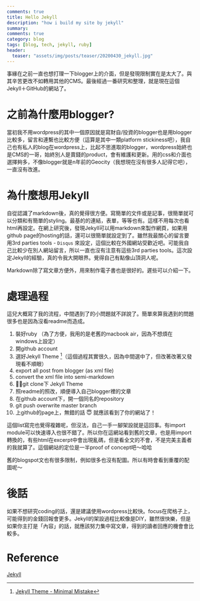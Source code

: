 ```yaml
---
comments: true
title: Hello Jekyll
description: "how i build my site by jekyll"
summary: 
comments: true
category: blog
tags: [blog, tech, jekyll, ruby]
header:
  teaser: "assets/img/posts/teaser/20200430_jekyll.jpg"
---
```


事緣在之前一直也想打理一下blogger上的介面，但是發現限制實在是太大了。與其辛苦更改不如轉用其他的CMS。最後經過一番研究和整理，就是現在這個Jekyll＋GitHub的網站了。

# 之前為什麼用blogger?

當初我不用wordpress的其中一個原因就是寫財自/投資的blogger也是用blogger比較多，留言和連繫也比較方便（這算是其中一類platform stickiness吧），我自己也有私人的blog在wordpress上，比起不思進取的blogger，wordpress始終也是CMS的一哥，始終別人是賣錢的product，會有維護和更新。用的css和介面也選擇夠多，不像blogger就是n年前的Geocity（我想現在沒有很多人記得它吧），一直沒有改進。

# 為什麼想用Jekyll

自從認識了markdown後，真的覺得很方便。寫簡單的文件或是記事，很簡單就可以分類和有簡單的styling。最基的的連結，表單，等等也有。這樣不用每次也看html再設定。在網上研究後，發現Jekyll可以用markdown來製作網頁，如果用github page的hosting的話，還可以很簡單就設定到了。雖然我最關心的留言要用3rd parties tools - `Disqus` 來設定，這個比較在外國網站受歡近吧。可能我自己比較少在別人網站留言，所以一直也沒有注意有這些3rd parties tools。這次設定Jekyll的經驗，真的令我大開眼界。覺得自己有點像山頂洞人呢。

Markdown除了寫文章方便外，用來制作電子書也是很好的。遲些可以介紹一下。

# 處理過程

這兒大概寫了我的流程，中間遇到了的小問題就不詳說了。簡單來算我遇到的問題很多也是因為沒看readme而造成。

1. 裝好ruby （為了方便，我用的是老舊的macbook air，因為不想煩在windows上設定）
1. 開github account
1. 選好Jekyll Theme [^1]（這個過程其實很久，因為中間選中了，但改著改著又發現看不順眼）
1. export all post from blogger (as xml file)
1. convert the xml file into semi-markdown
1. git clone下 Jekyll Theme
1. 照readme的照改，順便導入自己blogger裡的文章
1. 在github account下，開一個同名的repository
1. git push overwrite master branch
1. 上github的page上，無錯的話 😇 就應該看到了你的網站了！

這個list寫完也覺得複雜呢，但沒法，自己一手一腳架設就是這回事。有import module可以快速導入也很不錯了。所以你在這網站看到舊的文章，也是用import轉換的，有些html在excerpt中會出現亂碼，但是看全文的不會，不是完美主義者的我就算了。這個網站的定位是一半proof of concept吧～哈哈

舊的blogspot文也有很多限制，例如很多也沒有配圖。所以有時會看到重覆的配圖呢～

# 後話

如果不想研究coding的話，還是建議使用wordpress比較快。focus在爬格子上，可能得到的金錢回報會更多。Jekyll的架設過程比較像是DIY，雖然很快樂，但是如果你主打是「內容」的話，就應該努力集中寫文章，得到的讀者回應的機會會比較多。

# Reference


[^1]: [Jekyll Theme - Minimal Mistake](https://mmistakes.github.io/minimal-mistakes/)

[Jekyll](https://jekyllrb.com/)

